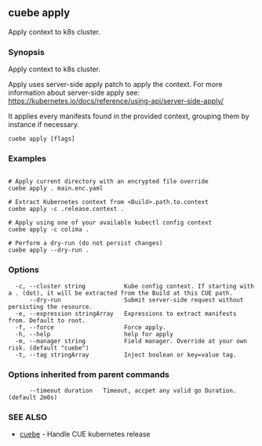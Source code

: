 ## cuebe apply

Apply context to k8s cluster.

### Synopsis

Apply context to k8s cluster.

Apply uses server-side apply patch to apply the context.
For more information about server-side apply see:
  https://kubernetes.io/docs/reference/using-api/server-side-apply/

It applies every manifests found in the provided context,
grouping them by instance if necessary.


```
cuebe apply [flags]
```

### Examples

```

# Apply current directory with an encrypted file override
cuebe apply . main.enc.yaml

# Extract Kubernetes context from <Build>.path.to.context
cuebe apply -c .release.context .

# Apply using one of your available kubectl config context
cuebe apply -c colima .

# Perform a dry-run (do not persist changes)
cuebe apply --dry-run .

```

### Options

```
  -c, --cluster string           Kube config context. If starting with a . (dot), it will be extracted from the Build at this CUE path.
      --dry-run                  Submit server-side request without persisting the resource.
  -e, --expression stringArray   Expressions to extract manifests from. Default to root.
  -f, --force                    Force apply.
  -h, --help                     help for apply
  -m, --manager string           Field manager. Override at your own risk. (default "cuebe")
  -t, --tag stringArray          Inject boolean or key=value tag.
```

### Options inherited from parent commands

```
      --timeout duration   Timeout, accpet any valid go Duration. (default 2m0s)
```

### SEE ALSO

* [cuebe](cli/cuebe.md)	 - Handle CUE kubernetes release

